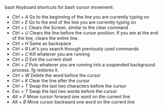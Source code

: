 bash
Keyboard shortcuts for bash cursor movement:

  - *Ctrl + A* Go to the beginning of the line you are currently typing on
  - *Ctrl + E* Go to the end of the line you are currently typing on
  - *Ctrl + L* Clears the Screen, similar to the clear command
  - *Ctrl + U* Clears the line before the cursor position. If you are at the end of the line, clears the entire line.
  - *Ctrl + H* Same as backspace
  - *Ctrl + R* Let's you search through previously used commands
  - *Ctrl + C* Kill whatever you are running
  - *Ctrl + D* Exit the current shell
  - *Ctrl + Z* Puts whatever you are running into a suspended background process. fg restores it.
  - *Ctrl + W* Delete the word before the cursor
  - *Ctrl + K* Clear the line after the cursor
  - *Ctrl + T* Swap the last two characters before the cursor
  - *Esc + T* Swap the last two words before the cursor
  - *Alt + F* Move cursor forward one word on the current line
  - *Alt + B* Move cursor backward one word on the current line
